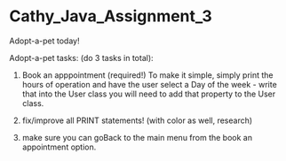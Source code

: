 # Cathy_Java_Assignment_3
Adopt-a-pet today!

Adopt-a-pet tasks: (do 3 tasks in total):

1. Book an apppointment (required!)
To make it simple, simply print the hours of operation and have the user select a Day of the week - write that into the User class you will need to add that property to the User class.

2. fix/improve all PRINT statements! (with color as well, research)

3. make sure you can goBack to the main menu from the book an appointment option.  
